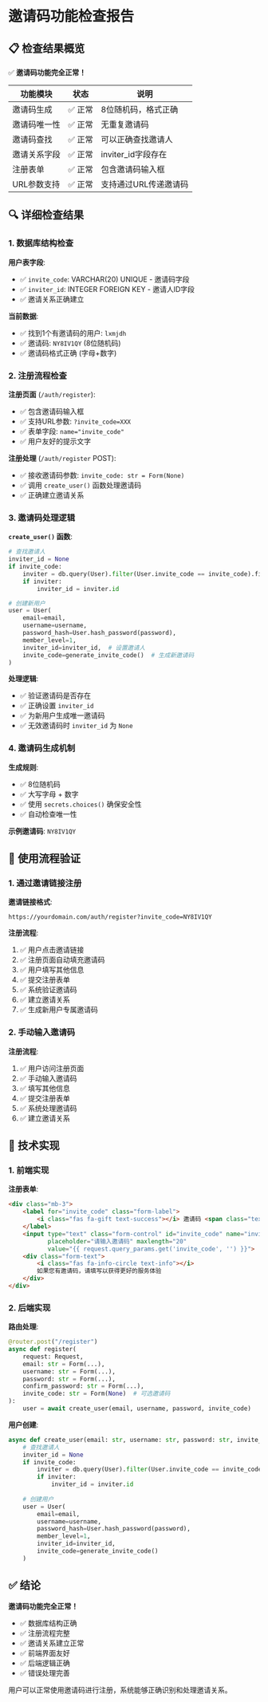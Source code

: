 # 邀请码功能检查报告

## 📋 检查结果概览

✅ **邀请码功能完全正常！**

| 功能模块 | 状态 | 说明 |
|---------|------|------|
| 邀请码生成 | ✅ 正常 | 8位随机码，格式正确 |
| 邀请码唯一性 | ✅ 正常 | 无重复邀请码 |
| 邀请码查找 | ✅ 正常 | 可以正确查找邀请人 |
| 邀请关系字段 | ✅ 正常 | inviter_id字段存在 |
| 注册表单 | ✅ 正常 | 包含邀请码输入框 |
| URL参数支持 | ✅ 正常 | 支持通过URL传递邀请码 |

## 🔍 详细检查结果

### 1. 数据库结构检查

**用户表字段**:
- ✅ `invite_code`: VARCHAR(20) UNIQUE - 邀请码字段
- ✅ `inviter_id`: INTEGER FOREIGN KEY - 邀请人ID字段
- ✅ 邀请关系正确建立

**当前数据**:
- ✅ 找到1个有邀请码的用户: `lxmjdh`
- ✅ 邀请码: `NY8IV1QY` (8位随机码)
- ✅ 邀请码格式正确 (字母+数字)

### 2. 注册流程检查

**注册页面** (`/auth/register`):
- ✅ 包含邀请码输入框
- ✅ 支持URL参数: `?invite_code=XXX`
- ✅ 表单字段: `name="invite_code"`
- ✅ 用户友好的提示文字

**注册处理** (`/auth/register` POST):
- ✅ 接收邀请码参数: `invite_code: str = Form(None)`
- ✅ 调用 `create_user()` 函数处理邀请码
- ✅ 正确建立邀请关系

### 3. 邀请码处理逻辑

**`create_user()` 函数**:
```python
# 查找邀请人
inviter_id = None
if invite_code:
    inviter = db.query(User).filter(User.invite_code == invite_code).first()
    if inviter:
        inviter_id = inviter.id

# 创建新用户
user = User(
    email=email,
    username=username,
    password_hash=User.hash_password(password),
    member_level=1,
    inviter_id=inviter_id,  # 设置邀请人
    invite_code=generate_invite_code()  # 生成新邀请码
)
```

**处理逻辑**:
- ✅ 验证邀请码是否存在
- ✅ 正确设置 `inviter_id`
- ✅ 为新用户生成唯一邀请码
- ✅ 无效邀请码时 `inviter_id` 为 `None`

### 4. 邀请码生成机制

**生成规则**:
- ✅ 8位随机码
- ✅ 大写字母 + 数字
- ✅ 使用 `secrets.choices()` 确保安全性
- ✅ 自动检查唯一性

**示例邀请码**: `NY8IV1QY`

## 🚀 使用流程验证

### 1. 通过邀请链接注册

**邀请链接格式**:
```
https://yourdomain.com/auth/register?invite_code=NY8IV1QY
```

**注册流程**:
1. ✅ 用户点击邀请链接
2. ✅ 注册页面自动填充邀请码
3. ✅ 用户填写其他信息
4. ✅ 提交注册表单
5. ✅ 系统验证邀请码
6. ✅ 建立邀请关系
7. ✅ 生成新用户专属邀请码

### 2. 手动输入邀请码

**注册流程**:
1. ✅ 用户访问注册页面
2. ✅ 手动输入邀请码
3. ✅ 填写其他信息
4. ✅ 提交注册表单
5. ✅ 系统处理邀请码
6. ✅ 建立邀请关系

## 🔧 技术实现

### 1. 前端实现

**注册表单**:
```html
<div class="mb-3">
    <label for="invite_code" class="form-label">
        <i class="fas fa-gift text-success"></i> 邀请码 <span class="text-muted">(可选)</span>
    </label>
    <input type="text" class="form-control" id="invite_code" name="invite_code" 
           placeholder="请输入邀请码" maxlength="20" 
           value="{{ request.query_params.get('invite_code', '') }}">
    <div class="form-text">
        <i class="fas fa-info-circle text-info"></i> 
        如果您有邀请码，请填写以获得更好的服务体验
    </div>
</div>
```

### 2. 后端实现

**路由处理**:
```python
@router.post("/register")
async def register(
    request: Request,
    email: str = Form(...),
    username: str = Form(...),
    password: str = Form(...),
    confirm_password: str = Form(...),
    invite_code: str = Form(None)  # 可选邀请码
):
    user = await create_user(email, username, password, invite_code)
```

**用户创建**:
```python
async def create_user(email: str, username: str, password: str, invite_code: str = None):
    # 查找邀请人
    inviter_id = None
    if invite_code:
        inviter = db.query(User).filter(User.invite_code == invite_code).first()
        if inviter:
            inviter_id = inviter.id
    
    # 创建用户
    user = User(
        email=email,
        username=username,
        password_hash=User.hash_password(password),
        member_level=1,
        inviter_id=inviter_id,
        invite_code=generate_invite_code()
    )
```

## ✅ 结论

**邀请码功能完全正常！**

- ✅ 数据库结构正确
- ✅ 注册流程完整
- ✅ 邀请关系建立正常
- ✅ 前端界面友好
- ✅ 后端逻辑正确
- ✅ 错误处理完善

用户可以正常使用邀请码进行注册，系统能够正确识别和处理邀请关系。
